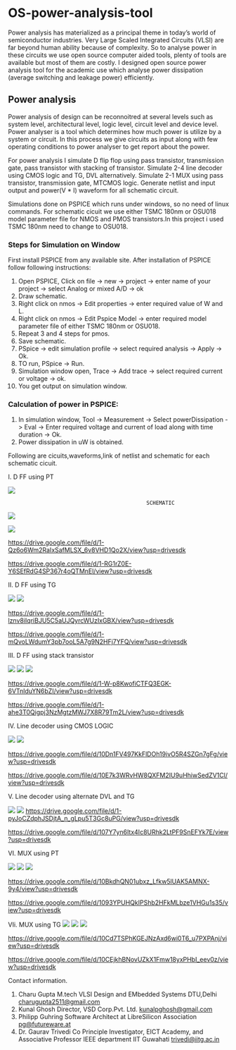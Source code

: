 # OS-power-analysis-tool
Power analysis has materialized as a principal theme in today’s world of semiconductor industries. Very Large Scaled Integrated Circuits (VLSI) are far beyond human ability because of complexity. So to analyse power in these circuits we use open source computer aided tools, plenty of tools are available but most of them are costly. I designed open source power analysis tool for the academic use which analyse power dissipation (average switching and leakage power) efficiently.

## Power analysis
Power analysis of design can be reconnoitred at several levels such as system level, architectural level, logic level, circuit level and device level. Power analyser is a tool which determines how much power is utilize by a system or circuit. In this process we give circuits as input along with few operating conditions to power analyser to get report about the power. 

For power analysis I simulate D flip flop using pass transistor, transmission gate, pass transistor with stacking of transistor. Simulate 2-4 line decoder using CMOS logic and TG, DVL alternatively. Simulate 2-1 MUX using pass transistor, transmission gate, MTCMOS logic. Generate netlist and input output and power(V * I) waveform for all schematic circuit.

Simulations done on PSPICE which runs under windows, so no need of linux commands.
For schematic cicuit we use either TSMC 180nm or OSU018 model parameter file for NMOS and PMOS transistors.In this project i used TSMC 180nm need to change to OSU018.

### Steps for Simulation on Window

First install PSPICE from any available site. After installation of PSPICE follow following instructions:
1. Open PSPICE, Click on file -> new -> project -> enter name of your project -> select Analog or mixed A/D -> ok
2. Draw schematic.
3. Right click on nmos -> Edit properties -> enter required value of W and L.
4. Right click on nmos -> Edit Pspice Model -> enter required model parameter file of either TSMC 180nm or OSU018.
5. Repeat 3 and 4 steps for pmos.
6. Save schematic.
7. PSpice -> edit simulation profile -> select required analysis -> Apply -> Ok.
8. TO run, PSpice -> Run.
9. Simulation window open, Trace -> Add trace -> select required current or voltage -> ok.
10. You get output on simulation window.

### Calculation of power in PSPICE:
1. In simulation window, Tool -> Measurement -> Select powerDissipation -> Eval -> Enter required voltage and current of load along with time duration -> Ok.
2. Power dissipation in uW is obtained.

Following are cicuits,waveforms,link of netlist and schematic for each schematic cicuit.

I. D FF using PT





![](https://user-images.githubusercontent.com/66687579/84521097-2ae5fc80-acf2-11ea-9c34-c959429fc6d2.png)

                                                SCHEMATIC 







![](https://user-images.githubusercontent.com/66687579/84521659-f9216580-acf2-11ea-91dc-53fd729331e7.png)


![](https://user-images.githubusercontent.com/66687579/84529828-c03bbd80-acff-11ea-90a4-7f3b1884de1d.png)

                            
https://drive.google.com/file/d/1-Qz6o6Wm2RaIxSafMLSX_6v8VHD1Qo2X/view?usp=drivesdk

https://drive.google.com/file/d/1-RG1rZ0E-Y6SEfRdG4SP367r4oQTMnEl/view?usp=drivesdk

II. D FF using TG







![](https://user-images.githubusercontent.com/66687579/84522947-2242f580-acf5-11ea-8c3f-53da93747b8f.png)
![](https://user-images.githubusercontent.com/66687579/84523098-5dddbf80-acf5-11ea-86d5-789cc9c1483a.png)



https://drive.google.com/file/d/1-lznv8iIqriBJU5C5aUJQyrcWUzIxGBX/view?usp=drivesdk

https://drive.google.com/file/d/1-mQvoLWdumY3pb7ooL5A7g9N2HFj7YFQ/view?usp=drivesdk

III. D FF using stack transistor



![](https://user-images.githubusercontent.com/66687579/84524727-0b51d280-acf8-11ea-920b-c28f19492a05.png)
![](https://user-images.githubusercontent.com/66687579/84524751-173d9480-acf8-11ea-9a9b-e7d4446463ab.png)
![](https://user-images.githubusercontent.com/66687579/84524791-2886a100-acf8-11ea-8627-e424517d5bd1.png)

https://drive.google.com/file/d/1-W-p8KwofiCTFQ3EGK-6VTnlduYN6bZI/view?usp=drivesdk

https://drive.google.com/file/d/1-ahe3T0Qigpj3NzMgtzMWJ7X8R79Tm2L/view?usp=drivesdk

IV. Line decoder using CMOS LOGIC 



![](https://user-images.githubusercontent.com/66687579/84528701-c9c42600-acfd-11ea-8c86-99fce7130868.png)
![](https://user-images.githubusercontent.com/66687579/84528721-d21c6100-acfd-11ea-8db2-9f70799740a7.png)


https://drive.google.com/file/d/10Dn1FV497KkFlDOh19ivO5R4SZGn7gFg/view?usp=drivesdk

https://drive.google.com/file/d/10E7k3WRvHW8QXFM2IU9uHhiwSedZV1Cl/view?usp=drivesdk

V. Line decoder using alternate DVL and TG


![](https://user-images.githubusercontent.com/66687579/84528816-fb3cf180-acfd-11ea-8911-e188f1ce04d6.png)
![](https://user-images.githubusercontent.com/66687579/84528838-05f78680-acfe-11ea-9576-8b2ee2568358.png)
https://drive.google.com/file/d/1-pyJoCZdphJSDjtA_n_gLpu5T3Gc8uPG/view?usp=drivesdk

https://drive.google.com/file/d/107Y7yn6Itx4Ic8URhk2LtPF9SnEFYk7E/view?usp=drivesdk



VI. MUX using PT



![](https://user-images.githubusercontent.com/66687579/84526325-bebbc680-acfa-11ea-8248-b40b62921c6a.png)
![](https://user-images.githubusercontent.com/66687579/84527761-1eff3800-acfc-11ea-8746-c639000a1c20.png)
![](https://user-images.githubusercontent.com/66687579/84526461-f4f94600-acfa-11ea-93f1-c0ab4db6021a.png)

https://drive.google.com/file/d/10BkdhQN01ubxz_Lfkw5lUAK5AMNX-9y4/view?usp=drivesdk

https://drive.google.com/file/d/1093YPUHQkIPShb2HFkMLbze1VHGu1s35/view?usp=drivesdk

VIi. MUX using TG
![](https://user-images.githubusercontent.com/66687579/84527660-e7908b80-acfb-11ea-87e9-5e1346a2c117.png)
![](https://user-images.githubusercontent.com/66687579/84527691-f5dea780-acfb-11ea-82cc-e35407ed5008.png)
![](https://user-images.githubusercontent.com/66687579/84527711-02630000-acfc-11ea-9166-546ba8a8f74b.png)


https://drive.google.com/file/d/10Cd7TSPhKGEJNzAxd6wi0T6_u7PXPAnj/view?usp=drivesdk

https://drive.google.com/file/d/10CEjkhBNovUZkX1Fmw18yxPHbI_eev0z/view?usp=drivesdk

Contact information.
1. Charu Gupta M.tech VLSI Design and EMbedded Systems DTU,Delhi charugupta2511@gmail.com
2. Kunal Ghosh Director, VSD Corp.Pvt. Ltd. kunalpghosh@gmail.com
3. Philipp Guhring Software Architect at LibreSilicon Association pg@futureware.at
4. Dr. Gaurav Trivedi Co Principle Investigator, EICT Academy, and Associative Professor IEEE department IIT Guwahati trivedi@iitg.ac.in



